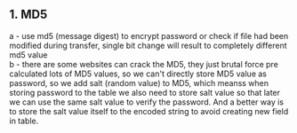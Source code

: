 ## 1. MD5

a - use md5 (message digest) to encrypt password or check if file had been modified during transfer, single bit change will result to completely different md5 value  
b - there are some websites can crack the MD5, they just brutal force pre calculated lots of MD5 values, so we can't directly store MD5 value as password, so we add salt (random value) to MD5, which meanss when storing password to the table we also need to store salt value so that later we can use the same salt value to verify the password. And a better way is to store the salt value itself to the encoded string to avoid creating new field in table.
